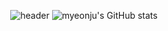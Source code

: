 <div align="center"> 
  
![header](https://capsule-render.vercel.app/api?type=Waving&height=400&text=Myeonju's%20GitHub!%20&fontSize=40&fontColor=ffffff&fontAlign=70&animation=fadeIn&color=timeAuto)
![myeonju's GitHub stats](https://github-readme-stats.vercel.app/api?username=myeonju&show_icons=true)
</div>
